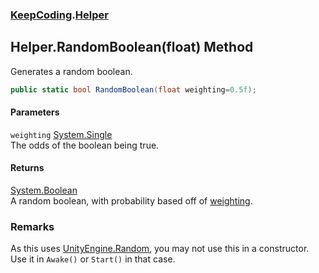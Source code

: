 ### [KeepCoding](KeepCoding.md 'KeepCoding').[Helper](KeepCoding_Helper.md 'KeepCoding.Helper')
## Helper.RandomBoolean(float) Method
Generates a random boolean.  
```csharp
public static bool RandomBoolean(float weighting=0.5f);
```
#### Parameters
<a name='KeepCoding_Helper_RandomBoolean(float)_weighting'></a>
`weighting` [System.Single](https://docs.microsoft.com/en-us/dotnet/api/System.Single 'System.Single')  
The odds of the boolean being true.
  
#### Returns
[System.Boolean](https://docs.microsoft.com/en-us/dotnet/api/System.Boolean 'System.Boolean')  
A random boolean, with probability based off of [weighting](KeepCoding_Helper_RandomBoolean(float).md#KeepCoding_Helper_RandomBoolean(float)_weighting 'KeepCoding.Helper.RandomBoolean(float).weighting').
### Remarks
As this uses [UnityEngine.Random](https://docs.microsoft.com/en-us/dotnet/api/UnityEngine.Random 'UnityEngine.Random'), you may not use this in a constructor. Use it in `Awake()` or `Start()` in that case.  
